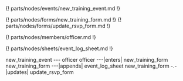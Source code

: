 {! parts/nodes/events/new_training_event.md !}

{! parts/nodes/forms/new_training_form.md !}
{! parts/nodes/forms/update_rsvp_form.md !}

{! parts/nodes/members/officer.md !}

{! parts/nodes/sheets/event_log_sheet.md !}


new_training_event --- officer
officer ---|enters| new_training_form
new_training_form ---|appends| event_log_sheet
new_training_form -.-|updates| update_rsvp_form
